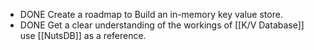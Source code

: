 - DONE Create a roadmap to Build an in-memory key value store.
- DONE Get a clear understanding of the workings of [[K/V Database]] use [[NutsDB]] as a reference.